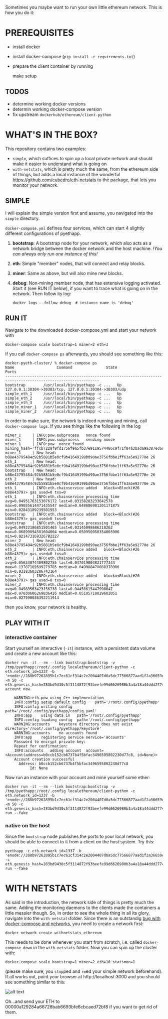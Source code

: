 Sometimes you maybe want to run your own little ethereum network. This is how you do it:

# PREREQUISITES
- install docker
- install docker-compose (`pip install -r requirements.txt`)
- prepare the client container by running
    
    make setup

## TODOS
- determine working docker versions
- determin working docker-compose version
- fix upstream `dockerhub/ethereum/client-python`

# WHAT'S IN THE BOX?
This repository contains two examples:
- `simple`, which suffices to spin up a local private network and should make it easier to understand what is going on
- `with-netstats`, which is pretty much the same, from the ethereum side of things, but adds a local instance of the
  wonderful https://github.com/cubedro/eth-netstats to the package, that lets you monitor your network.

## SIMPLE
I will explain the simple version first and assume, you navigated into the `simple` directory.

`docker-compose.yml` defines four services, which can start 4 slightly different configurations of pyethapp.

1.  **bootstrap**:
A bootstrap node for your network, which also acts as a network bridge between the docker network and the host machine.
*!You can always only run one instance of this!*
2.  **eth**:
Simple "member" nodes, that will connect and relay blocks.
3.  **miner**:
Same as above, but will also mine new blocks.
4.  **debug**:
Non-mining member node, that has extensive logging activated. Start it (see RUN IT below), if you want to trace what is going on in the network.
Then follow its log:

    `docker logs --follow debug  # instance name is 'debug'`

## RUN IT
Navigate to the downloaded docker-compose.yml and start your network with

    docker-compose scale bootstrap=1 miner=2 eth=3
  
If you call `docker-compose ps` afterwards, you should see something like this:

    docker-pyeth-cluster/ % docker-compose ps
    Name                   Command               State                           Ports                          
    ----------------------------------------------------------------------------------------------------------------
    bootstrap        /usr/local/bin/pyethapp -c ...   Up      127.0.0.1:30304->30303/tcp, 127.0.0.1:30304->30303/udp 
    simple_eth_1     /usr/local/bin/pyethapp -c ...   Up                                                             
    simple_eth_2     /usr/local/bin/pyethapp -c ...   Up                                                             
    simple_eth_3     /usr/local/bin/pyethapp -c ...   Up                                                             
    simple_miner_1   /usr/local/bin/pyethapp -c ...   Up                                                             
    simple_miner_2   /usr/local/bin/pyethapp -c ...   Up                                                             

In order to make sure, the network is indeed running and mining, call `docker-compose logs`. If you see things like the following in the log

    miner_1     | INFO:pow.subprocess   nonce found 
    miner_1     | INFO:pow.subprocess   sending nonce   
    miner_1     | INFO:pow  nonce found mining_hash='ffcb7228f9fd1756f9a5fb37e9119574486c9f71f84a3bada9a387ec6d0b933d'
    miner_1     | New head: b88e43795484c92b5881b5e0cf9b41649199bd90ae3756fbbe1ff63a5e92770e 26
    eth_1       | New head: b88e43795484c92b5881b5e0cf9b41649199bd90ae3756fbbe1ff63a5e92770e 26
    bootstrap   | New head: b88e43795484c92b5881b5e0cf9b41649199bd90ae3756fbbe1ff63a5e92770e 26
    eth_2       | New head: b88e43795484c92b5881b5e0cf9b41649199bd90ae3756fbbe1ff63a5e92770e 26
    eth_1       | INFO:eth.chainservice added   block=<Block(#26 b88e4379)> gas_used=0 txs=0
    eth_1       | INFO:eth.chainservice processing time avg=0.04951763153076172 last=0.03158283233642578 max=0.09055614471435547 median=0.048686981201171875 min=0.02843189239501953
    bootstrap   | INFO:eth.chainservice added   block=<Block(#26 b88e4379)> gas_used=0 txs=0
    bootstrap   | INFO:eth.chainservice processing time avg=0.04922186851501465 last=0.03145098686218262 max=0.06899094581604004 median=0.050950050354003906 min=0.021473169326782227
    miner_2     | New head: b88e43795484c92b5881b5e0cf9b41649199bd90ae3756fbbe1ff63a5e92770e 26
    eth_2       | INFO:eth.chainservice added   block=<Block(#26 b88e4379)> gas_used=0 txs=0
    eth_2       | INFO:eth.chainservice processing time avg=0.05634074409802755 last=0.047019004821777344 max=0.13787102699279785 median=0.049088478088378906 min=0.03183603286743164
    miner_2     | INFO:eth.chainservice added   block=<Block(#26 b88e4379)> gas_used=0 txs=0
    miner_2     | INFO:eth.chainservice processing time avg=0.04983563423156738 last=0.04456615447998047 max=0.07030606269836426 median=0.05105710029602051 min=0.027590036392211914


then you know, your network is healthy.

## PLAY WITH IT

### interactive container
Start yourself an interactive (`-it`) instance, with a persistent data volume and create a new account like this:

```
docker run -it --rm --link bootstrap:bootstrap -v /tmp/pyethapp:/root/.config localethereum/client-python -c eth.network_id=1337 -b 'enode://288b97262895b1c7ec61cf314c2e2004407d0a5dc77566877aad1f2a36659c8b698f4b56fd06c4a0c0bf007b4cfb3e7122d907da3b005fa90e724441902eb19e@bootstrap:30303' -m 50 -c eth.genesis_hash=283bd9430c5f3114872f93beefe99d6626980b3a4a18a44ddd27749cd89688f2 account new
    
    WARNING:eth.pow using C++ implementation    
    INFO:config setup default config    path='/root/.config/pyethapp'
    INFO:config writing config  path='/root/.config/pyethapp/config.yaml'
    INFO:app    using data in   path='/root/.config/pyethapp'
    INFO:config loading config  path='/root/.config/pyethapp'
    WARNING:accounts    keystore directory does not exist   directory='/root/.config/pyethapp/keystore'
    WARNING:accounts    no accounts found   
    INFO:app    registering service service='accounts'
    Password to encrypt private key: 
    Repeat for confirmation: 
    INFO:accounts   adding account  account=<Account(address=b0ccb152cb6737b4f5bfac3496595802230d77c8, id=None)>
    Account creation successful
      Address: b0ccb152cb6737b4f5bfac3496595802230d77c8
           Id: None
```

Now run an instance with your account and mine yourself some ether:

```
docker run -it --rm --link bootstrap:bootstrap -v /tmp/pyethapp:/root/.config localethereum/client-python -c eth.network_id=1337 -b 'enode://288b97262895b1c7ec61cf314c2e2004407d0a5dc77566877aad1f2a36659c8b698f4b56fd06c4a0c0bf007b4cfb3e7122d907da3b005fa90e724441902eb19e@bootstrap:30303' -m 50 -c eth.genesis_hash=283bd9430c5f3114872f93beefe99d6626980b3a4a18a44ddd27749cd89688f2 run --fake
```

### native on the host
Since the `bootstrap` node publishes the ports to your local network, you should be able to connect to it from a client on the host system. Try this:

    pyethapp -c eth.network_id=1337 -b 'enode://288b97262895b1c7ec61cf314c2e2004407d0a5dc77566877aad1f2a36659c8b698f4b56fd06c4a0c0bf007b4cfb3e7122d907da3b005fa90e724441902eb19e@localhost:30304' -c eth.genesis_hash=283bd9430c5f3114872f93beefe99d6626980b3a4a18a44ddd27749cd89688f2 run --fake

# WITH NETSTATS
As said in the introduction, the network side of things is pretty much the same. Adding the monitoring daemons to the clients made the containers a little messier though. So, in order to see the whole thing in all its glory, navigate into the `with-netstats`folder.
Since there is an outstandig [bug with docker-compose and networks](https://github.com/docker/compose/issues/2908), you
need to create a network first:

    docker network create withnetstats_ethereum

This needs to be done whenever you start from scratch, i.e. called `docker-compose down` in the `with-netstats` folder.
Now you can spin up the cluster with:
    
    docker-compose scale bootstrap=1 miner=2 eth=10 statsmon=1

(please make sure, you `stop`ped and `rm`ed your simple network beforehand). If all works out, point your browser at http://localhost:3000 and you should see something similar to this:

![alt text](https://github.com/konradkonrad/docker-pyeth-cluster/raw/master/screenshot.png "Private Eth with netstats
and ...")

Oh...and send your ETH to 00000a129284a66728bab6693bfe6cbcaed72bf8 if you want to get rid of them.
